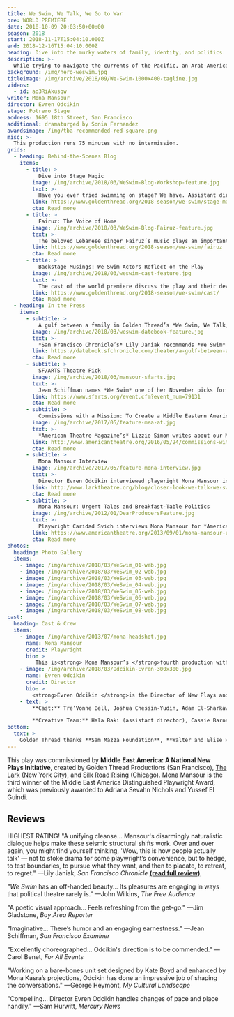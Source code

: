 ```yaml
---
title: We Swim, We Talk, We Go to War
pre: WORLD PREMIERE
date: 2018-10-09 20:03:50+00:00
season: 2018
start: 2018-11-17T15:04:10.000Z
end: 2018-12-16T15:04:10.000Z
heading: Dive into the murky waters of family, identity, and politics
description: >-
  While trying to navigate the currents of the Pacific, an Arab-American woman and her nephew, who has enlisted in the military, dive into the murky waters of family, identity, and politics. Adventurous and playful, We Swim takes the form of a literal conversation on stage, and expands into a nuanced dialogue about what it means to be American, Arab, and Arab-American at our current moment in time. Lebanese-American writer Mona Mansour returns to Golden Thread for her fourth production — her most ambitious and personal to date.<br /><br />The play offers its audience an opportunity to examine America’s relationship with its military, as well as its growing Middle Eastern immigrant population. It blurs the lines between “us” and “them,” and presents a provocative exploration of the tragic and indelible ripples of war.
background: /img/hero-weswim.jpg
titleimage: /img/archive/2018/09/We-Swim-1000x400-tagline.jpg
videos:
  - id: ao3RiAkusqw
writer: Mona Mansour
director: Evren Odcikin
stage: Potrero Stage
address: 1695 18th Street, San Francisco
additional: dramaturged by Sonia Fernandez
awardsimage: /img/tba-recommended-red-square.png
misc: >-
  This production runs 75 minutes with no intermission.
grids:
  - heading: Behind-the-Scenes Blog
    items:
      - title: >
          Dive into Stage Magic
        image: /img/archive/2018/03/WeSwim-Blog-Workshop-feature.jpg
        text: >-
          Have you ever tried swimming on stage? We have. Assistant director Hala Baki takes you behind the scenes as the *We Swim* creative team tackles this fun theatrical challenge.
        link: https://www.goldenthread.org/2018-season/we-swim/stage-magic
        cta: Read more
      - title: >
          Fairuz: The Voice of Home
        image: /img/archive/2018/03/WeSwim-Blog-Fairuz-feature.jpg
        text: >-
          The beloved Lebanese singer Fairuz’s music plays an important part in *We Swim*. ASWAT Ensemble soloist Rana Mroue explains the historical importance of this artist in the Arab world.
        link: https://www.goldenthread.org/2018-season/we-swim/fairuz
        cta: Read more
      - title: >
          Backstage Musings: We Swim Actors Reflect on the Play
        image: /img/archive/2018/03/weswim-cast-feature.jpg
        text: >-
          The cast of the world premiere discuss the play and their development and production experience.
        link: https://www.goldenthread.org/2018-season/we-swim/cast/
        cta: Read more
  - heading: In the Press
    items:
      - subtitle: >
          A gulf between a family in Golden Thread’s *We Swim, We Talk, We Go to War*
        image: /img/archive/2018/03/weswim-datebook-feature.jpg
        text: >-
          *San Francisco Chronicle’s* Lily Janiak recommends *We Swim*
        link: https://datebook.sfchronicle.com/theater/a-gulf-between-a-family-in-golden-threads-we-swim-we-talk-we-go-to-war
        cta: Read more
      - subtitle: >
          SF/ARTS Theatre Pick
        image: /img/archive/2018/03/mansour-sfarts.jpg
        text: >-
          Jean Schiffman names *We Swim* one of her November picks for theatre.
        link: https://www.sfarts.org/event.cfm?event_num=79131
        cta: Read more
      - subtitle: >
          Commissions with a Mission: To Create a Middle Eastern American Plays
        image: /img/archive/2017/05/feature-mea-at.jpg
        text: >-
          *American Theatre Magazine’s* Lizzie Simon writes about our Middle East America commissioning initiative after attending the 2016 Middle East America Convening.
        link: http://www.americantheatre.org/2016/05/24/commissions-with-a-mission-to-create-middle-eastern-american-plays/
        cta: Read more
      - subtitle: >
          Mona Mansour Interview
        image: /img/archive/2017/05/feature-mona-interview.jpg
        text: >-
          Director Evren Odcikin interviewed playwright Mona Mansour in advance of an earlier workhop of this play at the Lark in New York City.
        link: http://www.larktheatre.org/blog/closer-look-we-talk-we-swim-we-go-war/
        cta: Read more
      - subtitle: >
          Mona Mansour: Urgent Tales and Breakfast-Table Politics
        image: /img/archive/2012/01/DearProducersFeature.jpg
        text: >-
          Playwright Caridad Svich interviews Mona Mansour for *American Theatre Magazine*.
        link: https://www.americantheatre.org/2013/09/01/mona-mansour-urgent-tales-and-breakfast-table-politics/
        cta: Read more
photos:
  heading: Photo Gallery
  items:
    - image: /img/archive/2018/03/WeSwim_01-web.jpg
    - image: /img/archive/2018/03/WeSwim_02-web.jpg
    - image: /img/archive/2018/03/WeSwim_03-web.jpg
    - image: /img/archive/2018/03/WeSwim_04-web.jpg
    - image: /img/archive/2018/03/WeSwim_05-web.jpg
    - image: /img/archive/2018/03/WeSwim_06-web.jpg
    - image: /img/archive/2018/03/WeSwim_07-web.jpg
    - image: /img/archive/2018/03/WeSwim_08-web.jpg
cast:
  heading: Cast & Crew
  items:
    - image: /img/archive/2013/07/mona-headshot.jpg
      name: Mona Mansour
      credit: Playwright
      bio: >
         This is<strong> Mona Mansour’s </strong>fourth production with Golden Thread, where she is a Resident Artist.<em> The Vagrant Trilogy</em> was recently produced at the Mosaic Theater in D.C., directed by Mark Wing-Davey. Of the trilogy, <em>The Hour of Feeling</em> premiered at the Humana Festival (directed by Wing-Davey), and a new Arabic translation was presented at NYU Abu Dhabi as part of its Arab Voices Festival; <em>Urge for Going</em> was produced at the Public Theater (directed by Hal Brooks) and at Golden Thread (directed by Odcikin); <em>The Vagrant</em> was workshopped at the Sundance Theater Institute. Other plays include <em>The Way West</em> (Labyrinth Theater, directed by Mimi O’Donnell; Steppenwolf, directed by Amy Morton; Marin Theatre Company, directed by Hayley Finn); <em>Unseen</em> (Gift Theater, directed by Maureen Payne-Hahner). Mona was a member of the Public Theater’s Emerging Writers Group and is a member of New Dramatists. With Tala Manassah, she has written <em>Falling Down the Stairs</em> recently part of Atlantic Theater’s Middle Eastern Mixfest, as well as short plays <em>Kamal’s Letter </em>and <em>The House, </em>both presented at Golden Thread’s ReOrient Festival. Their play <em>Dressing</em> is part of <em>Facing Our Truths: Short Plays About Trayvon, Race and Privilege</em>, a collection of plays commissioned by the New Black Festival. 2012 Whiting Award, 2014 Middle East America Distinguished Playwright Award, 2018 MacDowell Fellow. <a href="http://monamansour.com/">monamansour.com</a>
    - image: /img/archive/2018/03/Odcikin-Evren-300x300.jpg
      name: Evren Odcikin
      credit: Director
      bio: >
        <strong>Evren Odcikin </strong>is the Director of New Plays and Marketing at Golden Thread and a founder of Maia Directors, a consulting group for organizations and artists engaging with stories from the Middle East and beyond. Golden Thread credits include Mona Mansour’s <em>Urge For Going, </em>Yussef El Guindi’s <em>Language Rooms </em>(<em>LA Times </em>Critic’s Pick), Saïd Sayrafiezadeh’s <em>Autobiography of a Terrorist, </em>Kevin Artigue’s <em>The Most Dangerous Highway in the World</em>, Denmo Ibrahim’s<em> Ecstasy, a waterfable, </em>and numerous short plays in ReOrient Festivals<em>. </em>He has worked at Berkeley Rep, South Coast Rep, the Lark (NYC), O’Neill Theatre Center, Kennedy Center, InterACT (Philadelphia), Cleveland Public Theatre, TheatreSquared (Arkansas), Magic Theatre, SF Playhouse, Crowded Fire, TheatreFirst, and Playwrights Foundation with such writers as Melis Aker, Christopher Chen, Frances Ya-Chu Cowhig, Prince Gomolvilas, Lauren Gunderson, David Jacobi, MJ Kaufman, Hannah Khalil, Jonas Hassen Khemiri, Michael Lew, Rehana Mirza, Marisela Traviño Orta, Betty Shamieh, Caridad Svich, and Lauren Yee, amongst many others. Awards include a 2015 National Directors Fellowship and a 2013 TITAN Award from Theatre Bay Area. He was named a “Theatre Worker You Should Know” by <em>American Theatre Magazine </em>in 2016. Next up: Jordan Tannahill’s <em>Late Company </em>at NCTC and Gabriel Jason Dean’s <em>Heartland </em>at InterACT. <a href="http://www.odcikin.com">odcikin.com</a>
    - text: >
        **Cast:** Tre’Vonne Bell, Joshua Chessin-Yudin, Adam El-Sharkawi, and Sarah Nina Hayon  

        **Creative Team:** Hala Baki (assistant director), Cassie Barnes^ (lighting designer), Kate Boyd^ (scenic designer), Sara Huddleston (sound designer), Mona Kasra (projection designer), Michelle Mulholland (costume designer), Carla Pantoja (fight choreographer), Slater Penney (movement consultant), Karen Runk^ (stage manager), Benjamin Shiu^ (assistant stage manager), Chris Swartzel (technical director), and Grisel Torres^ (production manager)
bottom:
  text: >
    Golden Thread thanks **Sam Mazza Foundation**, **Walter and Elise Haas Fund**, **California Arts Council**, **National Endowment for the Arts**, **The Fleishhacker Foundation**, and **The Tournesol Project** for their support. *We Swim, We Talk, We Go to War* was developed at the 2017 Bay Area Playwrights Festival, a program of the **Playwrights Foundation** (Amy L. Mueller, Artistic Director). Golden Thread is a resident company of Potrero Stage, operated by PlayGround. This production is made possible in part through the Potrero Stage Presenting Program.
---
```



This play was commissioned by **Middle East America: A National New Plays Initiative**, created by Golden Thread Productions (San Francisco), [The Lark](http://larktheatre.org/) (New York City), and [Silk Road Rising](http://www.silkroadrising.org/) (Chicago). Mona Mansour is the third winner of the Middle East America Distinguished Playwright Award, which was previously awarded to Adriana Sevahn Nichols and Yussef El Guindi.


## Reviews

HIGHEST RATING! "A unifying cleanse... Mansour's disarmingly naturalistic dialogue helps make these seismic structural shifts work. Over and over again, you might find yourself thinking, 'Wow, this is how people actually talk' — not to stoke drama for some playwright’s convenience, but to hedge, to test boundaries, to pursue what they want, and then to placate, to retreat, to regret." —Lily Janiak, *San Francisco Chronicle* [**(read full review)**](https://datebook.sfchronicle.com/theater/a-unifying-cleanse-in-sfs-golden-threads-we-swim-we-talk-we-go-to-war)

"*We Swim* has an off-handed beauty... Its pleasures are engaging in ways that political theatre rarely is." —John Wilkins, *The Free Audience*

"A poetic visual approach... Feels refreshing from the get-go." —Jim Gladstone, *Bay Area Reporter*

"Imaginative... There’s humor and an engaging earnestness." —Jean Schiffman, *San Francisco Examiner*

"Excellently choreographed... Odcikin's direction is to be commended." —Carol Benet, *For All Events*

"Working on a bare-bones unit set designed by Kate Boyd and enhanced by Mona Kasra’s projections, Odcikin has done an impressive job of shaping the conversations." —George Heymont, *My Cultural Landscape*

"Compelling... Director Evren Odcikin handles changes of pace and place handily." —Sam Hurwitt, *Mercury News*

